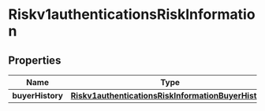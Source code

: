 
# Riskv1authenticationsRiskInformation

## Properties
Name | Type | Description | Notes
------------ | ------------- | ------------- | -------------
**buyerHistory** | [**Riskv1authenticationsRiskInformationBuyerHistory**](Riskv1authenticationsRiskInformationBuyerHistory.md) |  |  [optional]




